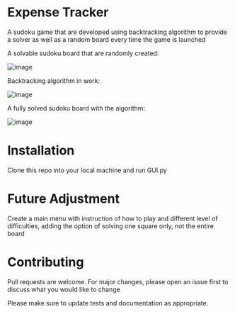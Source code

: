 # Expense Tracker
A sudoku game that are developed using backtracking algorithm to provide a solver as well as a random board every time the game is launched 

A solvable sudoku board that are randomly created:

![image](https://user-images.githubusercontent.com/76863485/158907301-abbfc799-eca6-4608-a71c-0da41f4e69f6.png)

Backtracking algorithm in work:

![image](https://user-images.githubusercontent.com/76863485/158907325-5c366ac1-2433-425f-b128-e6e2edb00e0c.png)

A fully solved sudoku board with the algorithm:

![image](https://user-images.githubusercontent.com/76863485/158907596-f23d3881-efb2-4bca-9754-b293d7021c8f.png)

# Installation
Clone this repo into your local machine and run GUI.py

# Future Adjustment
Create a main menu with instruction of how to play and different level of difficulties, adding the option of solving one square only, not the entire board

# Contributing

Pull requests are welcome. For major changes, please open an issue first to discuss what you would like to change

Please make sure to update tests and documentation as appropriate.
